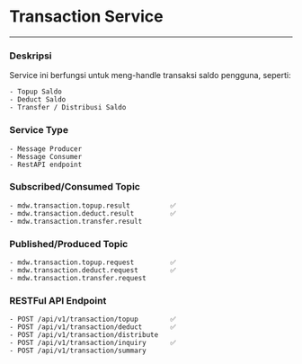 # Transaction Service
---
### Deskripsi
Service ini berfungsi untuk meng-handle transaksi saldo pengguna, seperti:

    - Topup Saldo
    - Deduct Saldo
    - Transfer / Distribusi Saldo
    
### Service Type
    - Message Producer
    - Message Consumer
    - RestAPI endpoint

### Subscribed/Consumed Topic
    - mdw.transaction.topup.result          ✅
    - mdw.transaction.deduct.result         ✅
    - mdw.transaction.transfer.result

### Published/Produced Topic
    - mdw.transaction.topup.request         ✅
    - mdw.transaction.deduct.request        ✅
    - mdw.transaction.transfer.request
    

### RESTFul API Endpoint
    - POST /api/v1/transaction/topup        ✅
    - POST /api/v1/transaction/deduct       ✅
    - POST /api/v1/transaction/distribute
    - POST /api/v1/transaction/inquiry      ✅
    - POST /api/v1/transaction/summary